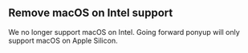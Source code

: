 ## Remove macOS on Intel support

We no longer support macOS on Intel. Going forward ponyup will only support macOS on Apple Silicon.

